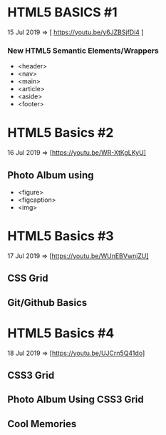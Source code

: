 # HTML5 BASICS #1
15 Jul 2019 =>
[ https://youtu.be/y6JZBSjfDi4 ]
### New HTML5 Semantic Elements/Wrappers
- &lt;header&gt;
- &lt;nav&gt;
- &lt;main&gt;
- &lt;article&gt;
- &lt;aside&gt;
- &lt;footer&gt;

# HTML5 Basics #2
16 Jul 2019 =>
[https://youtu.be/WR-XtKgLKyU]
## Photo Album using 
- &lt;figure&gt;
- &lt;figcaption&gt;
- &lt;img&gt;

# HTML5 Basics #3 
17 Jul 2019 => 
[https://youtu.be/WUnEBVwnjZU]
## CSS Grid
## Git/Github Basics

# HTML5 Basics #4
18 Jul 2019 => 
[https://youtu.be/UJCrn5Q41do]
## CSS3 Grid
## Photo Album Using CSS3 Grid
## Cool Memories